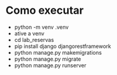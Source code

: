 # Como executar

- python -m venv .venv
- ative a venv
- cd lab_reservas
- pip install django djangorestframework
- python manage.py makemigrations
- python manage.py migrate
- python manage.py runserver